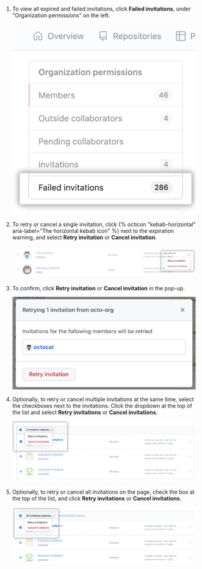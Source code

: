 1. To view all expired and failed invitations, click **Failed invitations**, under "Organization permissions" on the left.

   ![Screenshot of the people tab with the failed invitations option emphasized](/assets/images/help/organizations/organization-failed-invitations.png)

2. To retry or cancel a single invitation, click {% octicon "kebab-horizontal" aria-label="The horizontal kebab icon" %} next to the expiration warning, and select **Retry invitation** or **Cancel invitation**.

   ![Screenshot of the failed invitations view with the retry and cancel invitation options highlighted](/assets/images/help/organizations/retry-or-cancel-invitation.png)

3. To confirm, click **Retry invitation** or **Cancel invitation** in the pop-up.

   ![Screenshot of the retry invitation pop-up](/assets/images/help/organizations/retry-invitation-pop-up.png)

4. Optionally, to retry or cancel multiple invitations at the same time, select the checkboxes next to the invitations. Click the dropdown at the top of the list and select **Retry invitations** or **Cancel invitations**.

   ![Screenshot of the dropdown to edit multiple invitations](/assets/images/help/organizations/organization-invitations-multiple-selection.png)

5. Optionally, to retry or cancel all invitations on the page, check the box at the top of the list, and click **Retry invitations** or **Cancel invitations**.

   ![Screenshot of the dropdown to bulk edit all invitations on the page](/assets/images/help/organizations/organization-invitations-bulk-select.png)

